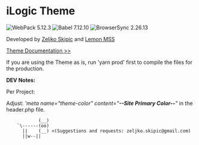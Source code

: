 # iLogic Theme
![WebPack 5.12.3](https://img.shields.io/badge/WebPack-5.12.3-brightgreen)
![Babel 7.12.10](https://img.shields.io/badge/Babel-7.12.10-brightgreen)
![BrowserSync 2.26.13](https://img.shields.io/badge/BrowserSync-2.26.13-brightgreen)

Developed by [Zeljko Skipic](https://zeljkoskipic.dev) and [Lemon MSS](https://lemon-mss.com)


[Theme Documentation >>](https://theme.ilogic-dev.net/knowledge-base/)

If you are using the Theme as is, run 'yarn prod' first to compile the files for the production.

**DEV Notes:**

Per Project:

Adjust: *'meta name="theme-color" content="**--Site Primary Color--**"* in the header.php file.


                (__)
        `\------(oo)
          ||    (__) <(Suggestions and requests: zeljko.skipic@gmail.com)
          ||w--||
